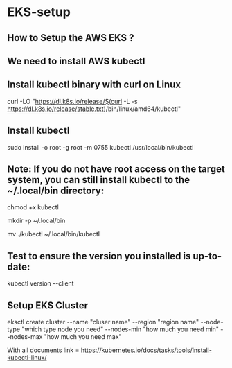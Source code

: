 # EKS-setup


## How to Setup the AWS EKS ?

## We need to install AWS kubectl 

## Install kubectl binary with curl on Linux      
  
 curl -LO "https://dl.k8s.io/release/$(curl -L -s https://dl.k8s.io/release/stable.txt)/bin/linux/amd64/kubectl"

 ## Install kubectl

 sudo install -o root -g root -m 0755 kubectl /usr/local/bin/kubectl

 ## Note: If you do not have root access on the target system, you can still install kubectl to the ~/.local/bin directory:

 chmod +x kubectl 
     
mkdir -p ~/.local/bin

mv ./kubectl ~/.local/bin/kubectl


 ## Test to ensure the version you installed is up-to-date:

kubectl version --client
 


##  Setup EKS Cluster
 eksctl create cluster --name "cluser name" --region "region name" --node-type "which type node you need" --nodes-min "how much you need min" --nodes-max "how  much you need max"



  With all documents link = https://kubernetes.io/docs/tasks/tools/install-kubectl-linux/
